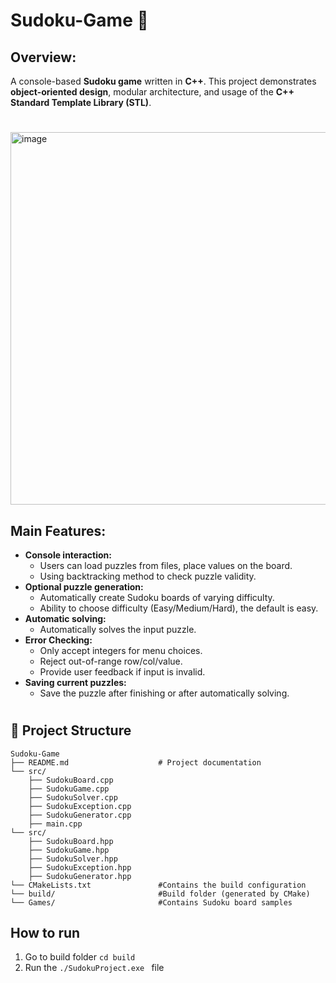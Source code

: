 # Sudoku-Game 🎲

## Overview:
A console-based **Sudoku game** written in **C++**. This project demonstrates **object-oriented design**, modular architecture, and usage of the **C++ Standard Template Library (STL)**.  
#
<img width="1200" height="596" alt="image" src="https://github.com/user-attachments/assets/e5a7ddda-3d3d-44c4-893d-d7eac589d799" />

## Main Features: 
- **Console interaction:**
  - Users can load puzzles from files, place values on the board.
  - Using backtracking method to check puzzle validity.
- **Optional puzzle generation:**
  - Automatically create Sudoku boards of varying difficulty.
  -  Ability to choose difficulty (Easy/Medium/Hard), the default is easy.
- **Automatic solving:**
  - Automatically solves the input puzzle.
- **Error Checking:**
  - Only accept integers for menu choices.
  - Reject out-of-range row/col/value.
  - Provide user feedback if input is invalid.
- **Saving current puzzles:**
  - Save the puzzle after finishing or after automatically solving.

#

## 📂 Project Structure
```
Sudoku-Game
├── README.md                    # Project documentation   
└── src/  
    ├── SudokuBoard.cpp                   
    ├── SudokuGame.cpp  
    ├── SudokuSolver.cpp  
    ├── SudokuException.cpp  
    ├── SudokuGenerator.cpp  
    ├── main.cpp  
└── src/  
    ├── SudokuBoard.hpp                  
    ├── SudokuGame.hpp  
    ├── SudokuSolver.hpp  
    ├── SudokuException.hpp  
    ├── SudokuGenerator.hpp  
└── CMakeLists.txt               #Contains the build configuration
└── build/                       #Build folder (generated by CMake)
└── Games/                       #Contains Sudoku board samples
```



## How to run 
1. Go to build folder ` cd build  `
2. Run the `./SudokuProject.exe ` file


